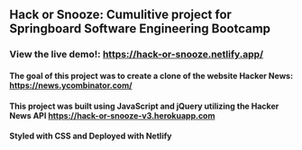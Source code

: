 ## Hack or Snooze: Cumulitive project for Springboard Software Engineering Bootcamp
### View the live demo!: https://hack-or-snooze.netlify.app/

#### The goal of this project was to create a clone of the website Hacker News: https://news.ycombinator.com/

#### This project was built using JavaScript and jQuery utilizing the Hacker News API https://hack-or-snooze-v3.herokuapp.com 

#### Styled with CSS and Deployed with Netlify
